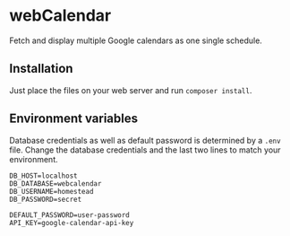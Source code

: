# webCalendar

Fetch and display multiple Google calendars as one single schedule.

## Installation
Just place the files on your web server and run `composer install`.

## Environment variables

Database credentials as well as default password is determined by a `.env` file. Change the database credentials and
the last two lines to match your environment.

```
DB_HOST=localhost
DB_DATABASE=webcalendar
DB_USERNAME=homestead
DB_PASSWORD=secret

DEFAULT_PASSWORD=user-password
API_KEY=google-calendar-api-key
```